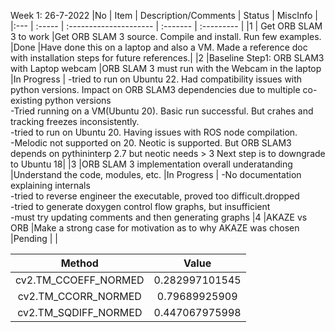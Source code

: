 Week 1: 26-7-2022
|No	| Item	| Description/Comments	| Status	| MiscInfo |
|:--- | :----- | :--------------------- | :------- | :--------- |
|1	| Get ORB SLAM 3 to work	|Get ORB SLAM 3 source. Compile and install. Run few examples.	|Done	|Have done this on a laptop and also a VM. Made a reference doc with installation steps for future references.|
|2 |Baseline Step1: ORB SLAM3 with Laptop webcam |ORB SLAM 3 must run with the Webcam in the laptop |In Progress | -tried to run on Ubuntu 22. Had compatibility issues with python versions. Impact on ORB SLAM3 dependencies due to multiple co-existing python versions <br/>-Tried running on a VM(Ubuntu 20). Basic run successful. But crahes and tracking freezes inconsistently. <br/>-tried to run on Ubuntu 20. Having issues with ROS node compilation.<br/>-Melodic not supported on 20. Neotic is supported. But ORB SLAM3 depends on pythininterp 2.7 but neotic needs > 3  Next step is to downgrade to Ubuntu 18|
|3 |ORB SLAM 3 implementation overall underatanding |Understand the code, modules, etc. |In Progress | -No documentation explaining internals <br/>-tried to reverse engineer the executable, proved too difficult.dropped <br/>-tried to generate doxygen control flow graphs, but insufficient <br/>-must try updating comments and then generating graphs
|4 |AKAZE vs ORB |Make a strong case for motivation as to why AKAZE was chosen |Pending | |


| Method | Value |
| :---: | :---: |
| cv2.TM_CCOEFF_NORMED | 0.282997101545 |
| cv2.TM_CCORR_NORMED | 0.79689925909 |
| cv2.TM_SQDIFF_NORMED | 0.447067975998 |
